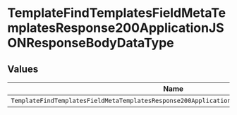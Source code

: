 # TemplateFindTemplatesFieldMetaTemplatesResponse200ApplicationJSONResponseBodyDataType


## Values

| Name                                                                                         | Value                                                                                        |
| -------------------------------------------------------------------------------------------- | -------------------------------------------------------------------------------------------- |
| `TemplateFindTemplatesFieldMetaTemplatesResponse200ApplicationJSONResponseBodyDataTypeRadio` | radio                                                                                        |